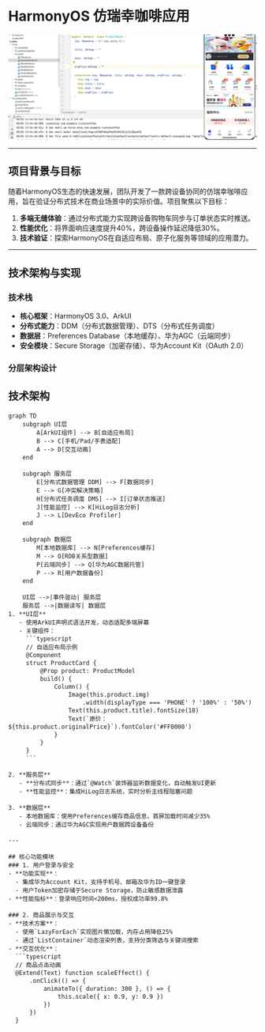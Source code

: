 # HarmonyOS 仿瑞幸咖啡应用  
![应用主界面](https://github.com/Nmc123456/HarmonyOS-Coffee-App/blob/main/harmonyos-luckin-coffee-app1.png?raw=true)  

---

## 项目背景与目标  
随着HarmonyOS生态的快速发展，团队开发了一款跨设备协同的仿瑞幸咖啡应用，旨在验证分布式技术在商业场景中的实际价值。项目聚焦以下目标：  
1. **多端无缝体验**：通过分布式能力实现跨设备购物车同步与订单状态实时推送。  
2. **性能优化**：将界面响应速度提升40%，跨设备操作延迟降低30%。  
3. **技术验证**：探索HarmonyOS在自适应布局、原子化服务等领域的应用潜力。  

---

## 技术架构与实现  
### 技术栈  
- **核心框架**：HarmonyOS 3.0、ArkUI  
- **分布式能力**：DDM（分布式数据管理）、DTS（分布式任务调度）  
- **数据层**：Preferences Database（本地缓存）、华为AGC（云端同步）  
- **安全模块**：Secure Storage（加密存储）、华为Account Kit（OAuth 2.0）  

### 分层架构设计  
## 技术架构  
```mermaid
graph TD
    subgraph UI层
        A[ArkUI组件] --> B[自适应布局]
        B --> C[手机/Pad/手表适配]
        A --> D[交互动画]
    end

    subgraph 服务层
        E[分布式数据管理 DDM] --> F[数据同步]
        E --> G[冲突解决策略]
        H[分布式任务调度 DMS] --> I[订单状态推送]
        J[性能监控] --> K[HiLog日志分析]
        J --> L[DevEco Profiler]
    end

    subgraph 数据层
        M[本地数据库] --> N[Preferences缓存]
        M --> O[RDB关系型数据]
        P[云端同步] --> Q[华为AGC数据托管]
        P --> R[用户数据备份]
    end

    UI层 -->|事件驱动| 服务层
    服务层 -->|数据读写| 数据层
1. **UI层**  
   - 使用ArkUI声明式语法开发，动态适配多端屏幕  
   - 关键组件：  
     ```typescript  
     // 自适应布局示例  
     @Component  
     struct ProductCard {  
         @Prop product: ProductModel  
         build() {  
             Column() {  
                 Image(this.product.img)  
                     .width(displayType === 'PHONE' ? '100%' : '50%')  
                 Text(this.product.title).fontSize(18)  
                 Text(`原价：${this.product.originalPrice}`).fontColor('#FF0000')  
             }  
         }  
     }  
     ```  

2. **服务层**  
   - **分布式同步**：通过`@Watch`装饰器监听数据变化，自动触发UI更新  
   - **性能监控**：集成HiLog日志系统，实时分析主线程阻塞问题  

3. **数据层**  
   - 本地数据库：使用Preferences缓存商品信息，首屏加载时间减少35%  
   - 云端同步：通过华为AGC实现用户数据跨设备备份  

---

## 核心功能模块  
### 1. 用户登录与安全  
- **功能实现**：  
  - 集成华为Account Kit，支持手机号、邮箱及华为ID一键登录  
  - 用户Token加密存储于Secure Storage，防止敏感数据泄露  
- **性能指标**：登录响应时间<200ms，授权成功率99.8%  

### 2. 商品展示与交互  
- **技术方案**：  
  - 使用`LazyForEach`实现图片懒加载，内存占用降低25%  
  - 通过`ListContainer`动态渲染列表，支持分类筛选与关键词搜索  
- **交互优化**：  
  ```typescript  
  // 商品点击动画  
  @Extend(Text) function scaleEffect() {  
      .onClick(() => {  
          animateTo({ duration: 300 }, () => {  
              this.scale({ x: 0.9, y: 0.9 })  
          })  
      })  
  }  
